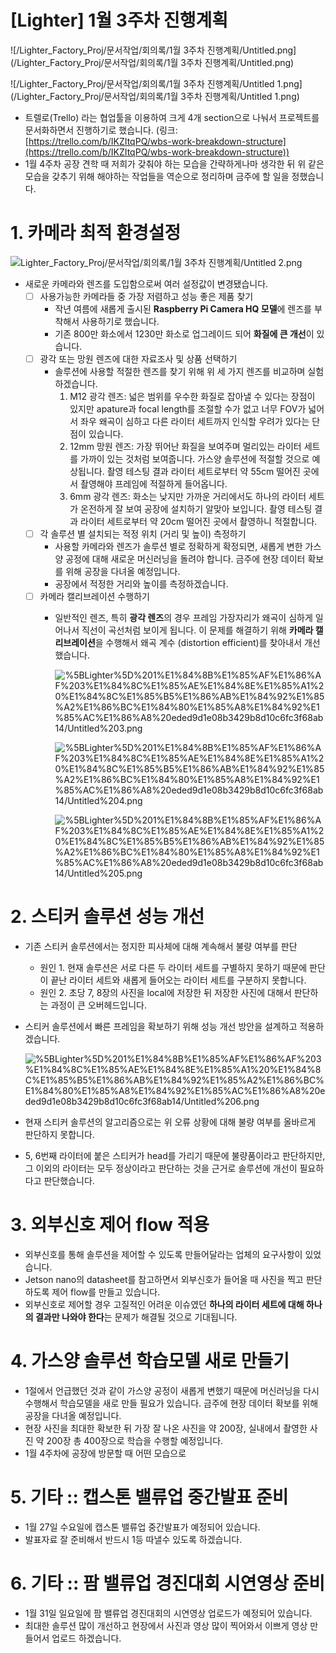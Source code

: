 # [Lighter] 1월 3주차 진행계획

![/Lighter_Factory_Proj/문서작업/회의록/1월 3주차 진행계획/Untitled.png](/Lighter_Factory_Proj/문서작업/회의록/1월 3주차 진행계획/Untitled.png)

![/Lighter_Factory_Proj/문서작업/회의록/1월 3주차 진행계획/Untitled 1.png](/Lighter_Factory_Proj/문서작업/회의록/1월 3주차 진행계획/Untitled 1.png)

- 트렐로(Trello) 라는 협업툴을 이용하여 크게 4개 section으로 나눠서 프로젝트를 문서화하면서 진행하기로 했습니다. (링크: [https://trello.com/b/IKZItqPQ/wbs-work-breakdown-structure](https://trello.com/b/IKZItqPQ/wbs-work-breakdown-structure))
- 1월 4주차 공장 견학 때 저희가 갖춰야 하는 모습을 간략하게나마 생각한 뒤 위 같은 모습을 갖추기 위해 해야하는 작업들을 역순으로 정리하며 금주에 할 일을 정했습니다.

# 1. 카메라 최적 환경설정

![Lighter_Factory_Proj/문서작업/회의록/1월 3주차 진행계획/Untitled 2.png](%5BLighter%5D%201%E1%84%8B%E1%85%AF%E1%86%AF%203%E1%84%8C%E1%85%AE%E1%84%8E%E1%85%A1%20%E1%84%8C%E1%85%B5%E1%86%AB%E1%84%92%E1%85%A2%E1%86%BC%E1%84%80%E1%85%A8%E1%84%92%E1%85%AC%E1%86%A8%20eded9d1e08b3429b8d10c6fc3f68ab14/Untitled%202.png)

- 새로운 카메라와 렌즈를 도입함으로써 여러 설정값이 변경됐습니다.
    - [ ]  사용가능한 카메라들 중 가장 저렴하고 성능 좋은 제품 찾기
        - 작년 여름에 새롭게 출시된 **Raspberry Pi Camera HQ 모델**에 렌즈를 부착해서 사용하기로 했습니다.
        - 기존 800만 화소에서 1230만 화소로 업그레이드 되어 **화질에 큰 개선**이 있습니다.
    - [ ]  광각 또는 망원 렌즈에 대한 자료조사 및 상품 선택하기
        - 솔루션에 사용할 적절한 렌즈를 찾기 위해 위 세 가지 렌즈를 비교하며 실험하겠습니다.
            1. M12 광각 렌즈: 넓은 범위를 우수한 화질로 잡아낼 수 있다는 장점이 있지만 apature과 focal length를 조절할 수가 없고 너무 FOV가 넓어서 좌우 왜곡이 심하고 다른 라이터 세트까지 인식할 우려가 있다는 단점이 있습니다.
            2. 12mm 망원 렌즈: 가장 뛰어난 화질을 보여주며 멀리있는 라이터 세트를 가까이 있는 것처럼 보여줍니다. 가스양 솔루션에 적절할 것으로 예상됩니다. 촬영 테스팅 결과 라이터 세트로부터 약 55cm 떨어진 곳에서 촬영해야 프레임에 적절하게 들어옵니다.
            3. 6mm 광각 렌즈: 화소는 낮지만 가까운 거리에서도 하나의 라이터 세트가 온전하게 잘 보여 공장에 설치하기 알맞아 보입니다. 촬영 테스팅 결과 라이터 세트로부터 약 20cm 떨어진 곳에서 촬영하니 적절합니다.
    - [ ]  각 솔루션 별 설치되는 적정 위치 (거리 및 높이) 측정하기
        - 사용할 카메라와 렌즈가 솔루션 별로 정확하게 확정되면, 새롭게 변한 가스양 공정에 대해 새로운 머신러닝을 돌려야 합니다. 금주에 현장 데이터 확보를 위해 공장을 다녀올 예정입니다.
        - 공장에서 적정한 거리와 높이를 측정하겠습니다.
    - [ ]  카메라 캘리브레이션 수행하기
        - 일반적인 렌즈, 특히 **광각 렌즈**의 경우 프레임 가장자리가 왜곡이 심하게 일어나서 직선이 곡선처럼 보이게 됩니다. 이 문제를 해결하기 위해 **카메라 캘리브레이션**을 수행해서 왜곡 계수 (distortion efficient)를 찾아내서 개선했습니다.

            ![%5BLighter%5D%201%E1%84%8B%E1%85%AF%E1%86%AF%203%E1%84%8C%E1%85%AE%E1%84%8E%E1%85%A1%20%E1%84%8C%E1%85%B5%E1%86%AB%E1%84%92%E1%85%A2%E1%86%BC%E1%84%80%E1%85%A8%E1%84%92%E1%85%AC%E1%86%A8%20eded9d1e08b3429b8d10c6fc3f68ab14/Untitled%203.png](%5BLighter%5D%201%E1%84%8B%E1%85%AF%E1%86%AF%203%E1%84%8C%E1%85%AE%E1%84%8E%E1%85%A1%20%E1%84%8C%E1%85%B5%E1%86%AB%E1%84%92%E1%85%A2%E1%86%BC%E1%84%80%E1%85%A8%E1%84%92%E1%85%AC%E1%86%A8%20eded9d1e08b3429b8d10c6fc3f68ab14/Untitled%203.png)

            ![%5BLighter%5D%201%E1%84%8B%E1%85%AF%E1%86%AF%203%E1%84%8C%E1%85%AE%E1%84%8E%E1%85%A1%20%E1%84%8C%E1%85%B5%E1%86%AB%E1%84%92%E1%85%A2%E1%86%BC%E1%84%80%E1%85%A8%E1%84%92%E1%85%AC%E1%86%A8%20eded9d1e08b3429b8d10c6fc3f68ab14/Untitled%204.png](%5BLighter%5D%201%E1%84%8B%E1%85%AF%E1%86%AF%203%E1%84%8C%E1%85%AE%E1%84%8E%E1%85%A1%20%E1%84%8C%E1%85%B5%E1%86%AB%E1%84%92%E1%85%A2%E1%86%BC%E1%84%80%E1%85%A8%E1%84%92%E1%85%AC%E1%86%A8%20eded9d1e08b3429b8d10c6fc3f68ab14/Untitled%204.png)

            ![%5BLighter%5D%201%E1%84%8B%E1%85%AF%E1%86%AF%203%E1%84%8C%E1%85%AE%E1%84%8E%E1%85%A1%20%E1%84%8C%E1%85%B5%E1%86%AB%E1%84%92%E1%85%A2%E1%86%BC%E1%84%80%E1%85%A8%E1%84%92%E1%85%AC%E1%86%A8%20eded9d1e08b3429b8d10c6fc3f68ab14/Untitled%205.png](%5BLighter%5D%201%E1%84%8B%E1%85%AF%E1%86%AF%203%E1%84%8C%E1%85%AE%E1%84%8E%E1%85%A1%20%E1%84%8C%E1%85%B5%E1%86%AB%E1%84%92%E1%85%A2%E1%86%BC%E1%84%80%E1%85%A8%E1%84%92%E1%85%AC%E1%86%A8%20eded9d1e08b3429b8d10c6fc3f68ab14/Untitled%205.png)

# 2. 스티커 솔루션 성능 개선

- 기존 스티커 솔루션에서는 정지한 피사체에 대해 계속해서 불량 여부를 판단
    - 원인 1. 현재 솔루션은 서로 다른 두 라이터 세트를 구별하지 못하기 때문에 판단이 끝난 라이터 세트와 새롭게 들어오는 라이터 세트를 구분하지 못합니다.
    - 원인 2. 초당 7, 8장의 사진을 local에 저장한 뒤 저장한 사진에 대해서 판단하는 과정이 큰 오버헤드입니다.
- 스티커 솔루션에서 빠른 프레임을 확보하기 위해 성능 개선 방안을 설계하고 적용하겠습니다.

    ![%5BLighter%5D%201%E1%84%8B%E1%85%AF%E1%86%AF%203%E1%84%8C%E1%85%AE%E1%84%8E%E1%85%A1%20%E1%84%8C%E1%85%B5%E1%86%AB%E1%84%92%E1%85%A2%E1%86%BC%E1%84%80%E1%85%A8%E1%84%92%E1%85%AC%E1%86%A8%20eded9d1e08b3429b8d10c6fc3f68ab14/Untitled%206.png](%5BLighter%5D%201%E1%84%8B%E1%85%AF%E1%86%AF%203%E1%84%8C%E1%85%AE%E1%84%8E%E1%85%A1%20%E1%84%8C%E1%85%B5%E1%86%AB%E1%84%92%E1%85%A2%E1%86%BC%E1%84%80%E1%85%A8%E1%84%92%E1%85%AC%E1%86%A8%20eded9d1e08b3429b8d10c6fc3f68ab14/Untitled%206.png)

- 현재 스티커 솔루션의 알고리즘으로는 위 오류 상황에 대해 불량 여부를 올바르게 판단하지 못합니다.
- 5, 6번째 라이터에 붙은 스티커가 head를 가리기 때문에 불량품이라고 판단하지만, 그 이외의 라이터는 모두 정상이라고 판단하는 것을 근거로 솔루션에 개선이 필요하다고 판단했습니다.

# 3. 외부신호 제어 flow 적용

- 외부신호를 통해 솔루션을 제어할 수 있도록 만들어달라는 업체의 요구사항이 있었습니다.
- Jetson nano의 datasheet를 참고하면서 외부신호가 들어올 때 사진을 찍고 판단하도록 제어 flow를 만들고 있습니다.
- 외부신호로 제어할 경우 고질적인 어려운 이슈였던 **하나의 라이터 세트에 대해 하나의 결과만 나와야 한다**는 문제가 해결될 것으로 기대됩니다.

# 4. 가스양 솔루션 학습모델 새로 만들기

- 1절에서 언급했던 것과 같이 가스양 공정이 새롭게 변했기 때문에 머신러닝을 다시 수행해서 학습모델을 새로 만들 필요가 있습니다. 금주에 현장 데이터 확보를 위해 공장을 다녀올 예정입니다.
- 현장 사진을 최대한 확보한 뒤 가장 잘 나온 사진을 약 200장, 실내에서 촬영한 사진 약 200장 총 400장으로 학습을 수행할 예정입니다.
- 1월 4주차에 공장에 방문할 때 어떤 모습으로

# 5. 기타 :: 캡스톤 밸류업 중간발표 준비

- 1월 27일 수요일에 캡스톤 밸류업 중간발표가 예정되어 있습니다.
- 발표자료 잘 준비해서 반드시 1등 따낼수 있도록 하겠습니다.

# 6. 기타 :: 팜 밸류업 경진대회 시연영상 준비

- 1월 31일 일요일에 팜 밸류업 경진대회의 시연영상 업로드가 예정되어 있습니다.
- 최대한 솔루션 많이 개선하고 현장에서 사진과 영상 많이 찍어와서 이쁘게 영상 만들어서 업로드 하겠습니다.
